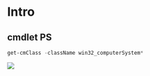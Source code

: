 # Intro

## cmdlet PS
````PowerShell
get-cmClass -className win32_computerSystem*
````
[<img src="https://i.imgur.com/FaRZaj2g.png">](https://i.imgur.com/FaRZaj2g.png)
